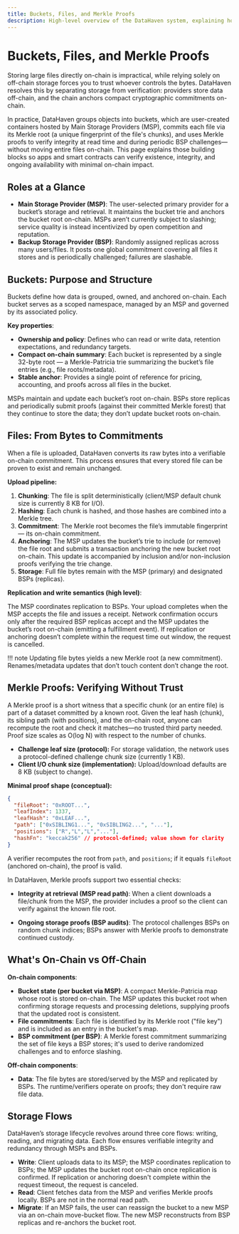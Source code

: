 ```yaml
---
title: Buckets, Files, and Merkle Proofs
description: High-level overview of the DataHaven system, explaining how buckets and files structure your data and how Merkle proofs ensure cryptographic data integrity.
---
```


# Buckets, Files, and Merkle Proofs

Storing large files directly on-chain is impractical, while relying solely on off-chain storage forces you to trust whoever controls the bytes. DataHaven resolves this by separating storage from verification: providers store data off-chain, and the chain anchors compact cryptographic commitments on-chain.

In practice, DataHaven groups objects into buckets, which are user-created containers hosted by Main Storage Providers (MSP), commits each file via its Merkle root (a unique fingerprint of the file's chunks), and uses Merkle proofs to verify integrity at read time and during periodic BSP challenges—without moving entire files on-chain. This page explains those building blocks so apps and smart contracts can verify existence, integrity, and ongoing availability with minimal on-chain impact.

## Roles at a Glance

- **Main Storage Provider (MSP)**: The user-selected primary provider for a bucket’s storage and retrieval. It maintains the bucket trie and anchors the bucket root on-chain. MSPs aren’t currently subject to slashing; service quality is instead incentivized by open competition and reputation.
- **Backup Storage Provider (BSP)**: Randomly assigned replicas across many users/files. It posts one global commitment covering all files it stores and is periodically challenged; failures are slashable.

## Buckets: Purpose and Structure

Buckets define how data is grouped, owned, and anchored on-chain. Each bucket serves as a scoped namespace, managed by an MSP and governed by its associated policy.

**Key properties**:

- **Ownership and policy**: Defines who can read or write data, retention expectations, and redundancy targets.
- **Compact on-chain summary**: Each bucket is represented by a single 32-byte root — a Merkle-Patricia trie summarizing the bucket’s file entries (e.g., file roots/metadata).
- **Stable anchor**: Provides a single point of reference for pricing, accounting, and proofs across all files in the bucket.

MSPs maintain and update each bucket’s root on-chain. BSPs store replicas and periodically submit proofs (against their committed Merkle forest) that they continue to store the data; they don’t update bucket roots on-chain.

## Files: From Bytes to Commitments

When a file is uploaded, DataHaven converts its raw bytes into a verifiable on-chain commitment. This process ensures that every stored file can be proven to exist and remain unchanged.

**Upload pipeline:**

1. **Chunking**: The file is split deterministically (client/MSP default chunk size is currently 8 KB for I/O).
2. **Hashing**: Each chunk is hashed, and those hashes are combined into a Merkle tree.
3. **Commitment**: The Merkle root becomes the file’s immutable fingerprint — its on-chain commitment.
4. **Anchoring**: The MSP updates the bucket’s trie to include (or remove) the file root and submits a transaction anchoring the new bucket root on-chain.
This update is accompanied by inclusion and/or non-inclusion proofs verifying the trie change.
5. **Storage**: Full file bytes remain with the MSP (primary) and designated BSPs (replicas).

**Replication and write semantics (high level)**: 

The MSP coordinates replication to BSPs. Your upload completes when the MSP accepts the file and issues a receipt. Network confirmation occurs only after the required BSP replicas accept and the MSP updates the bucket’s root on-chain (emitting a fulfillment event). If replication or anchoring doesn’t complete within the request time out window, the request is cancelled.

!!! note
    Updating file bytes yields a new Merkle root (a new commitment). Renames/metadata updates that don’t touch content don’t change the root.

## Merkle Proofs: Verifying Without Trust

A Merkle proof is a short witness that a specific chunk (or an entire file) is part of a dataset committed by a known root. Given the leaf hash (chunk), its sibling path (with positions), and the on-chain root, anyone can recompute the root and check it matches—no trusted third party needed. Proof size scales as O(log N) with respect to the number of chunks.

- **Challenge leaf size (protocol):** For storage validation, the network uses a protocol-defined challenge chunk size (currently 1 KB).
- **Client I/O chunk size (implementation):** Upload/download defaults are 8 KB (subject to change).

**Minimal proof shape (conceptual):**

```json
{
  "fileRoot": "0xROOT...",
  "leafIndex": 1337,
  "leafHash": "0xLEAF...",
  "path": ["0xSIBLING1...", "0xSIBLING2...", "..."],
  "positions": ["R","L","L","..."],
  "hashFn": "keccak256" // protocol-defined; value shown for clarity
}
```

A verifier recomputes the root from `path`, and `positions`; if it equals `fileRoot` (anchored on-chain), the proof is valid.

In DataHaven, Merkle proofs support two essential checks:

  - **Integrity at retrieval (MSP read path)**: When a client downloads a file/chunk from the MSP, the provider includes a proof so the client can verify against the known file root.

  - **Ongoing storage proofs (BSP audits)**: The protocol challenges BSPs on random chunk indices; BSPs answer with Merkle proofs to demonstrate continued custody.

## What's On-Chain vs Off-Chain

**On-chain components**:

- **Bucket state (per bucket via MSP)**: A compact Merkle-Patricia map whose root is stored on-chain. The MSP updates this bucket root when confirming storage requests and processing deletions, supplying proofs that the updated root is consistent.
- **File commitments**: Each file is identified by its Merkle root ("file key") and is included as an entry in the bucket's map.
- **BSP commitment (per BSP)**: A Merkle forest commitment summarizing the set of file keys a BSP stores; it's used to derive randomized challenges and to enforce slashing.

**Off-chain components**:

- **Data**: The file bytes are stored/served by the MSP and replicated by BSPs. The runtime/verifiers operate on proofs; they don't require raw file data.

## Storage Flows

DataHaven’s storage lifecycle revolves around three core flows: writing, reading, and migrating data. Each flow ensures verifiable integrity and redundancy through MSPs and BSPs.

- **Write**: Client uploads data to its MSP; the MSP coordinates replication to BSPs; the MSP updates the bucket root on-chain once replication is confirmed. If replication or anchoring doesn't complete within the request timeout, the request is canceled.
- **Read**: Client fetches data from the MSP and verifies Merkle proofs locally. BSPs are not in the normal read path.
- **Migrate**: If an MSP fails, the user can reassign the bucket to a new MSP via an on-chain move-bucket flow. The new MSP reconstructs from BSP replicas and re-anchors the bucket root.
